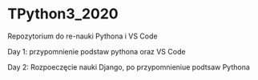 # TPython3_2020
Repozytorium do re-nauki Pythona i VS Code

Day 1:
przypomnienie podstaw pythona oraz VS Code 

Day 2:
Rozpoeczęcie nauki Django, po przypomnieniue podtsaw Pythona

